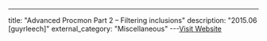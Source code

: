 ---
title: "Advanced Procmon Part 2 – Filtering inclusions"
description: "2015.06 [guyrleech]"
external_category: "Miscellaneous"
---[Visit Website](https://guyrleech.wordpress.com/2015/06/22/advanced-procmon-part-2-filtering-inclusions/)

